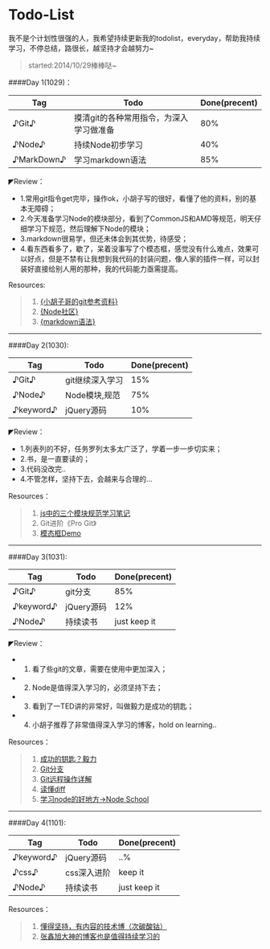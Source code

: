 Todo-List
=========
我不是个计划性很强的人，我希望持续更新我的todolist，everyday，帮助我持续学习，不停总结，路很长，越坚持才会越努力~
>started:2014/10/29棒棒哒~

####Day 1(1029)：

| **Tag** | **Todo** | **Done(precent)** |
|---------|---------|--------------------|
| ♪Git♪   | 摸清git的各种常用指令，为深入学习做准备 | 80% |
| ♪Node♪  | 持续Node初步学习 | 40% |
| ♪MarkDown♪ | 学习markdown语法 | 85% |


◤Review：
+ 1.常用git指令get完毕，操作ok，小胡子写的很好，看懂了他的资料，别的基本无障碍；
+ 2.今天准备学习Node的模块部分，看到了CommonJS和AMD等规范，明天仔细学习下规范，然后理解下Node的模块；
+ 3.markdown很易学，但还未体会到其优势，待感受；
+ 4.看东西看多了，歇了，呆着没事写了个模态框，感觉没有什么难点，效果可以好点，但是不禁有让我想到我代码的封装问题，像人家的插件一样，可以封装好直接给别人用的那种，我的代码能力亟需提高。


Resources:
> 1. <a href="http://www.cnblogs.com/hustskyking/p/git-improve.html#3053686">{小胡子哥的git参考资料}</a>
> 2. <a href="https://cnodejs.org/">{Node社区}</a>  
> 3. <a href="http://higrid.net/c-art-markdown_syntax.htm">{markdown语法}</a> 

------------------------------------------------------------------------------------------------------------------------------

####Day 2(1030):

| **Tag** | **Todo** | **Done(precent)** |
|---------|---------|--------------------|
| ♪Git♪   | git继续深入学习 | 15% |
| ♪Node♪  | Node模块,规范 | 75% |
| ♪keyword♪ | jQuery源码 | 10% |


◤Review：
+ 1.列表列的不好，任务罗列太多太广泛了，学着一步一步切实来；
+ 2.书，是一直要读的；
+ 3.代码没改完..
+ 4.不管怎样，坚持下去，会越来与合理的...

Resources：
> 1. <a href="http://www.cnblogs.com/skylar/p/4065455.html">js中的三个模块规范学习笔记</a>
> 2. Git进阶《Pro Git》
> 3. <a href="http://rawgithub.com/zhangmengxue/CollectDemo/master/%E6%A8%A1%E6%80%81%E6%A1%86.html">模态框Demo</a>

------------------------------------------------------------------------------------------------------------------------------

####Day 3(1031):

| **Tag** | **Todo** | **Done(precent)** |
|---------|---------|--------------------|
| ♪Git♪   | git分支 | 85% |
| ♪keyword♪ | jQuery源码 | 12% |
| ♪Node♪  | 持续读书 | just keep it |

◤Review：
+ 1. 看了些git的文章，需要在使用中更加深入；
+ 2. Node是值得深入学习的，必须坚持下去；
+ 3. 看到了一TED讲的非常好，叫做毅力是成功的钥匙；
+ 4. 小胡子推荐了非常值得深入学习的博客，hold on learning..

Resources：
> 1. <a href="http://v.163.com/movie/2013/9/N/Q/M97G1DNUE_M97G1HRNQ.html">成功的钥匙？毅力</a>
> 2. <a href="http://www.ruanyifeng.com/blog/2012/07/git.html">Git分支</a>
> 3. <a href="http://www.ruanyifeng.com/blog/2014/06/git_remote.html">Git远程操作详解</a>
> 4. <a href="http://www.ruanyifeng.com/blog/2012/08/how_to_read_diff.html">读懂diff</a>
> 5. <a href="http://nodeschool.io/#workshoppers">学习node的好地方->Node School</a>

------------------------------------------------------------------------------------------------------------------------------

####Day 4(1101):

| **Tag** | **Todo** | **Done(precent)** |
|---------|---------|--------------------|
| ♪keyword♪ | jQuery源码 | ..% |
| ♪css♪   | css深入进阶 | keep it |
| ♪Node♪  | 持续读书 | just keep it |

Resources：
> 1. <a href="http://www.web-tinker.com/">懂得坚持，有内容的技术博（次碳酸钴）</a>
> 2. <a href="http://www.zhangxinxu.com/php/">张鑫旭大神的博客也是值得持续学习的</a>
